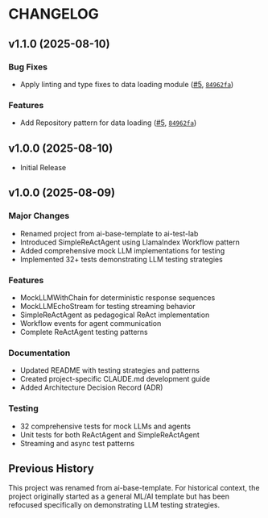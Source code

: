 # CHANGELOG

<!-- version list -->

## v1.1.0 (2025-08-10)

### Bug Fixes

- Apply linting and type fixes to data loading module
  ([#5](https://github.com/ai-enhanced-engineer/fm-app-toolkit/pull/5),
  [`84962fa`](https://github.com/ai-enhanced-engineer/fm-app-toolkit/commit/84962fa8561a59d76d32ab7b13e592fd64ab8498))

### Features

- Add Repository pattern for data loading
  ([#5](https://github.com/ai-enhanced-engineer/fm-app-toolkit/pull/5),
  [`84962fa`](https://github.com/ai-enhanced-engineer/fm-app-toolkit/commit/84962fa8561a59d76d32ab7b13e592fd64ab8498))


## v1.0.0 (2025-08-10)

- Initial Release

## v1.0.0 (2025-08-09)

### Major Changes

- Renamed project from ai-base-template to ai-test-lab
- Introduced SimpleReActAgent using LlamaIndex Workflow pattern
- Added comprehensive mock LLM implementations for testing
- Implemented 32+ tests demonstrating LLM testing strategies

### Features

- MockLLMWithChain for deterministic response sequences
- MockLLMEchoStream for testing streaming behavior
- SimpleReActAgent as pedagogical ReAct implementation
- Workflow events for agent communication
- Complete ReActAgent testing patterns

### Documentation

- Updated README with testing strategies and patterns
- Created project-specific CLAUDE.md development guide
- Added Architecture Decision Record (ADR)

### Testing

- 32 comprehensive tests for mock LLMs and agents
- Unit tests for both ReActAgent and SimpleReActAgent
- Streaming and async test patterns

## Previous History

This project was renamed from ai-base-template. For historical context, the project originally started as a general ML/AI template but has been refocused specifically on demonstrating LLM testing strategies.
